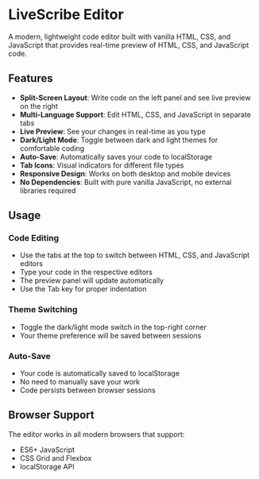 # LiveScribe Editor

A modern, lightweight code editor built with vanilla HTML, CSS, and JavaScript that provides real-time preview of HTML, CSS, and JavaScript code.

## Features

- **Split-Screen Layout**: Write code on the left panel and see live preview on the right
- **Multi-Language Support**: Edit HTML, CSS, and JavaScript in separate tabs
- **Live Preview**: See your changes in real-time as you type
- **Dark/Light Mode**: Toggle between dark and light themes for comfortable coding
- **Auto-Save**: Automatically saves your code to localStorage
- **Tab Icons**: Visual indicators for different file types
- **Responsive Design**: Works on both desktop and mobile devices
- **No Dependencies**: Built with pure vanilla JavaScript, no external libraries required

 
## Usage

### Code Editing
- Use the tabs at the top to switch between HTML, CSS, and JavaScript editors
- Type your code in the respective editors
- The preview panel will update automatically
- Use the Tab key for proper indentation

### Theme Switching
- Toggle the dark/light mode switch in the top-right corner
- Your theme preference will be saved between sessions

### Auto-Save
- Your code is automatically saved to localStorage
- No need to manually save your work
- Code persists between browser sessions

## Browser Support

The editor works in all modern browsers that support:
- ES6+ JavaScript
- CSS Grid and Flexbox
- localStorage API
 